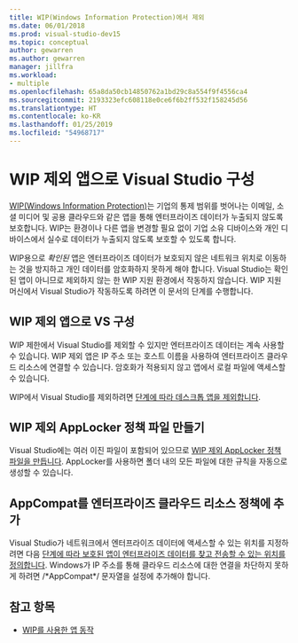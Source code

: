 ```yaml
---
title: WIP(Windows Information Protection)에서 제외
ms.date: 06/01/2018
ms.prod: visual-studio-dev15
ms.topic: conceptual
author: gewarren
ms.author: gewarren
manager: jillfra
ms.workload:
- multiple
ms.openlocfilehash: 65a8da50cb14850762a1bd29c8a554f9f4556ca4
ms.sourcegitcommit: 2193323efc608118e0ce6f6b2ff532f158245d56
ms.translationtype: HT
ms.contentlocale: ko-KR
ms.lasthandoff: 01/25/2019
ms.locfileid: "54968717"
---
```

# <a name="configure-visual-studio-as-a-wip-exempt-app"></a>WIP 제외 앱으로 Visual Studio 구성

[WIP(Windows Information Protection)](/windows/security/information-protection/windows-information-protection/protect-enterprise-data-using-wip)는 기업의 통제 범위를 벗어나는 이메일, 소셜 미디어 및 공용 클라우드와 같은 앱을 통해 엔터프라이즈 데이터가 누출되지 않도록 보호합니다. WIP는 환경이나 다른 앱을 변경할 필요 없이 기업 소유 디바이스와 개인 디바이스에서 실수로 데이터가 누출되지 않도록 보호할 수 있도록 합니다.

WIP용으로 *확인된* 앱은 엔터프라이즈 데이터가 보호되지 않은 네트워크 위치로 이동하는 것을 방지하고 개인 데이터를 암호화하지 못하게 해야 합니다. Visual Studio는 확인된 앱이 아니므로 제외하지 않는 한 WIP 지원 환경에서 작동하지 않습니다. WIP 지원 머신에서 Visual Studio가 작동하도록 하려면 이 문서의 단계를 수행합니다.

## <a name="configure-vs-as-a-wip-exempt-app"></a>WIP 제외 앱으로 VS 구성

WIP 제한에서 Visual Studio를 제외할 수 있지만 엔터프라이즈 데이터는 계속 사용할 수 있습니다. WIP 제외 앱은 IP 주소 또는 호스트 이름을 사용하여 엔터프라이즈 클라우드 리소스에 연결할 수 있습니다. 암호화가 적용되지 않고 앱에서 로컬 파일에 액세스할 수 있습니다.

WIP에서 Visual Studio를 제외하려면 [단계에 따라 데스크톱 앱을 제외합니다](/windows/security/information-protection/windows-information-protection/create-wip-policy-using-intune-azure#exempt-apps-from-a-wip-policy).

## <a name="create-a-wip-exempt-applocker-policy-file"></a>WIP 제외 AppLocker 정책 파일 만들기

Visual Studio에는 여러 이진 파일이 포함되어 있으므로 [WIP 제외 AppLocker 정책 파일을 만듭니다](/windows/security/threat-protection/windows-defender-application-control/applocker/run-the-automatically-generate-rules-wizard). AppLocker를 사용하면 폴더 내의 모든 파일에 대한 규칙을 자동으로 생성할 수 있습니다.

## <a name="add-appcompat-to-the-enterprise-cloud-resource-policy"></a>AppCompat를 엔터프라이즈 클라우드 리소스 정책에 추가

Visual Studio가 네트워크에서 엔터프라이즈 데이터에 액세스할 수 있는 위치를 지정하려면 다음 [단계에 따라 보호된 앱이 엔터프라이즈 데이터를 찾고 전송할 수 있는 위치를 정의합니다](/windows/security/information-protection/windows-information-protection/create-wip-policy-using-intune-azure#choose-where-apps-can-access-enterprise-data). Windows가 IP 주소를 통해 클라우드 리소스에 대한 연결을 차단하지 못하게 하려면 /\*AppCompat\*/ 문자열을 설정에 추가해야 합니다.

## <a name="see-also"></a>참고 항목

- [WIP를 사용한 앱 동작](/windows/security/information-protection/windows-information-protection/app-behavior-with-wip)